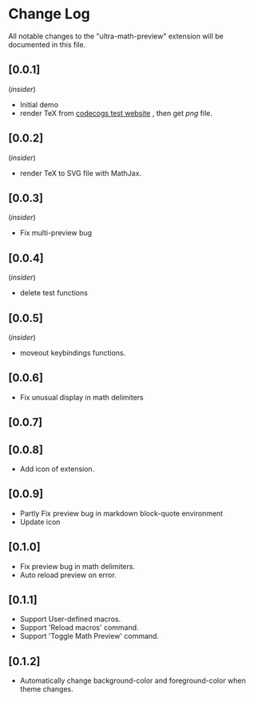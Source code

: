 # Change Log

All notable changes to the "ultra-math-preview" extension will be documented in this file.

## [0.0.1] 

(*insider*)

- Initial demo
- render TeX from [codecogs test website](https://latex.codecogs.com/svg.latex?\frac{1}{3}) , then get *png* file.

## [0.0.2]

(*insider*)

- render TeX to SVG file with MathJax.

## [0.0.3]

(*insider*)

- Fix multi-preview bug

## [0.0.4]
(*insider*)

- delete test functions 

## [0.0.5]
(*insider*)

- moveout keybindings functions.

## [0.0.6]

- Fix unusual display in math delimiters

## [0.0.7]
## [0.0.8]

- Add icon of extension.

## [0.0.9]

- Partly Fix preview bug in markdown block-quote environment
- Update icon

## [0.1.0]

- Fix preview bug in math delimiters.
- Auto reload preview on error.

## [0.1.1]

- Support User-defined macros.
- Support 'Reload macros' command.
- Support 'Toggle Math Preview' command.

## [0.1.2]

- Automatically change background-color and foreground-color when theme changes.